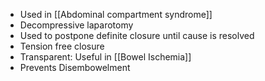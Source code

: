 - Used in [[Abdominal compartment syndrome]]
- Decompressive laparotomy
- Used to postpone definite closure until cause is resolved
- Tension free closure
- Transparent: Useful in [[Bowel Ischemia]] 
- Prevents Disembowelment
